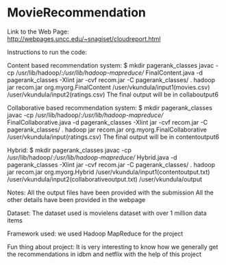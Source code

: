 # MovieRecommendation

Link to the Web Page:
http://webpages.uncc.edu/~snagiset/cloudreport.html

Instructions to run the code:

Content based recommendation system:
$ mkdir pagerank_classes
javac -cp /usr/lib/hadoop/*:/usr/lib/hadoop-mapreduce/* FinalContent.java -d pagerank_classes -Xlint
jar -cvf recom.jar -C pagerank_classes/ .
hadoop jar recom.jar org.myorg.FinalContent /user/vkundula/input1(movies.csv)  /user/vkundula/input2(ratings.csv)
The final output will be in collaboutput6


Collaborative based recommendation system:
$ mkdir pagerank_classes
javac -cp /usr/lib/hadoop/*:/usr/lib/hadoop-mapreduce/* FinalCollaborative.java -d pagerank_classes -Xlint
jar -cvf recom.jar -C pagerank_classes/ .
hadoop jar recom.jar org.myorg.FinalCollaborative /user/vkundula/input(ratings.csv)
The final output will be in contentoutput6



Hybrid:
$ mkdir pagerank_classes
javac -cp /usr/lib/hadoop/*:/usr/lib/hadoop-mapreduce/* Hybrid.java -d pagerank_classes -Xlint
jar -cvf recom.jar -C pagerank_classes/ .
hadoop jar recom.jar org.myorg.Hybrid /user/vkundula/input1(contentoutput.txt) /user/vkundula/input2(collaborativeoutput.txt) /user/vkundula/output


Notes:
All the output files have been provided with the submission
All the other details have been provided in the webpage


Dataset:
The dataset used is movielens dataset with over 1 million data items

Framework used:
we used Hadoop MapReduce for the project

Fun thing about project:
It is very interesting to know how we generally get the recommendations in idbm and netflix with the help of this project
